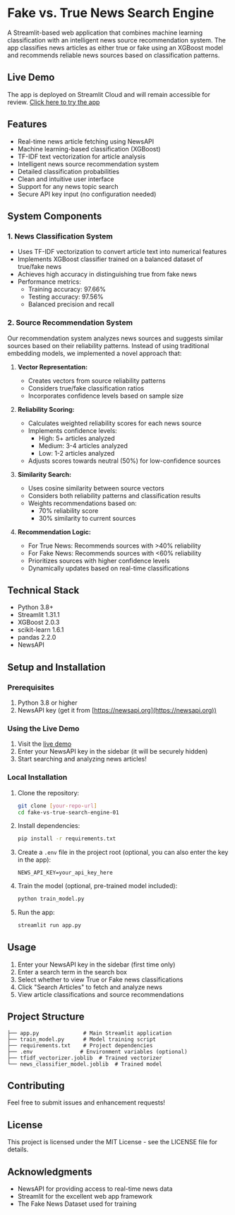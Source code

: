 # Fake vs. True News Search Engine

A Streamlit-based web application that combines machine learning classification with an intelligent news source recommendation system. The app classifies news articles as either true or fake using an XGBoost model and recommends reliable news sources based on classification patterns.

## Live Demo
The app is deployed on Streamlit Cloud and will remain accessible for review. [Click here to try the app](https://fake-vs-true-search-engine-02.streamlit.app/)

## Features
- Real-time news article fetching using NewsAPI
- Machine learning-based classification (XGBoost)
- TF-IDF text vectorization for article analysis
- Intelligent news source recommendation system
- Detailed classification probabilities
- Clean and intuitive user interface
- Support for any news topic search
- Secure API key input (no configuration needed)

## System Components

### 1. News Classification System
- Uses TF-IDF vectorization to convert article text into numerical features
- Implements XGBoost classifier trained on a balanced dataset of true/fake news
- Achieves high accuracy in distinguishing true from fake news
- Performance metrics:
  - Training accuracy: 97.66%
  - Testing accuracy: 97.56%
  - Balanced precision and recall

### 2. Source Recommendation System
Our recommendation system analyzes news sources and suggests similar sources based on their reliability patterns. Instead of using traditional embedding models, we implemented a novel approach that:

1. **Vector Representation:**
   - Creates vectors from source reliability patterns
   - Considers true/fake classification ratios
   - Incorporates confidence levels based on sample size

2. **Reliability Scoring:**
   - Calculates weighted reliability scores for each news source
   - Implements confidence levels:
     - High: 5+ articles analyzed
     - Medium: 3-4 articles analyzed
     - Low: 1-2 articles analyzed
   - Adjusts scores towards neutral (50%) for low-confidence sources

3. **Similarity Search:**
   - Uses cosine similarity between source vectors
   - Considers both reliability patterns and classification results
   - Weights recommendations based on:
     - 70% reliability score
     - 30% similarity to current sources

4. **Recommendation Logic:**
   - For True News: Recommends sources with >40% reliability
   - For Fake News: Recommends sources with <60% reliability
   - Prioritizes sources with higher confidence levels
   - Dynamically updates based on real-time classifications

## Technical Stack
- Python 3.8+
- Streamlit 1.31.1
- XGBoost 2.0.3
- scikit-learn 1.6.1
- pandas 2.2.0
- NewsAPI

## Setup and Installation

### Prerequisites
1. Python 3.8 or higher
2. NewsAPI key (get it from [https://newsapi.org](https://newsapi.org))

### Using the Live Demo
1. Visit the [live demo](https://fake-vs-true-search-engine-02.streamlit.app/)
2. Enter your NewsAPI key in the sidebar (it will be securely hidden)
3. Start searching and analyzing news articles!

### Local Installation
1. Clone the repository:
   ```bash
   git clone [your-repo-url]
   cd fake-vs-true-search-engine-01
   ```

2. Install dependencies:
   ```bash
   pip install -r requirements.txt
   ```

3. Create a `.env` file in the project root (optional, you can also enter the key in the app):
   ```
   NEWS_API_KEY=your_api_key_here
   ```

4. Train the model (optional, pre-trained model included):
   ```bash
   python train_model.py
   ```

5. Run the app:
   ```bash
   streamlit run app.py
   ```

## Usage
1. Enter your NewsAPI key in the sidebar (first time only)
2. Enter a search term in the search box
3. Select whether to view True or Fake news classifications
4. Click "Search Articles" to fetch and analyze news
5. View article classifications and source recommendations

## Project Structure
```
├── app.py              # Main Streamlit application
├── train_model.py      # Model training script
├── requirements.txt    # Project dependencies
├── .env               # Environment variables (optional)
├── tfidf_vectorizer.joblib  # Trained vectorizer
└── news_classifier_model.joblib  # Trained model
```

## Contributing
Feel free to submit issues and enhancement requests!

## License
This project is licensed under the MIT License - see the LICENSE file for details.

## Acknowledgments
- NewsAPI for providing access to real-time news data
- Streamlit for the excellent web app framework
- The Fake News Dataset used for training